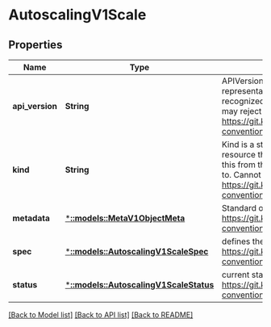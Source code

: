 # AutoscalingV1Scale

## Properties
Name | Type | Description | Notes
------------ | ------------- | ------------- | -------------
**api_version** | **String** | APIVersion defines the versioned schema of this representation of an object. Servers should convert recognized schemas to the latest internal value, and may reject unrecognized values. More info: https://git.k8s.io/community/contributors/devel/api-conventions.md#resources | [optional] [default to null]
**kind** | **String** | Kind is a string value representing the REST resource this object represents. Servers may infer this from the endpoint the client submits requests to. Cannot be updated. In CamelCase. More info: https://git.k8s.io/community/contributors/devel/api-conventions.md#types-kinds | [optional] [default to null]
**metadata** | [***::models::MetaV1ObjectMeta**](io.k8s.apimachinery.pkg.apis.meta.v1.ObjectMeta.md) | Standard object metadata; More info: https://git.k8s.io/community/contributors/devel/api-conventions.md#metadata. | [optional] [default to null]
**spec** | [***::models::AutoscalingV1ScaleSpec**](io.k8s.kubernetes.pkg.apis.autoscaling.v1.ScaleSpec.md) | defines the behavior of the scale. More info: https://git.k8s.io/community/contributors/devel/api-conventions.md#spec-and-status. | [optional] [default to null]
**status** | [***::models::AutoscalingV1ScaleStatus**](io.k8s.kubernetes.pkg.apis.autoscaling.v1.ScaleStatus.md) | current status of the scale. More info: https://git.k8s.io/community/contributors/devel/api-conventions.md#spec-and-status. Read-only. | [optional] [default to null]

[[Back to Model list]](../README.md#documentation-for-models) [[Back to API list]](../README.md#documentation-for-api-endpoints) [[Back to README]](../README.md)


